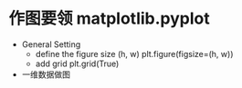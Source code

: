 # 作图要领 matplotlib.pyplot
* General Setting
  * define the figure size (h, w)
    plt.figure(figsize=(h, w))
  * add grid
    plt.grid(True)
* 一维数据做图
